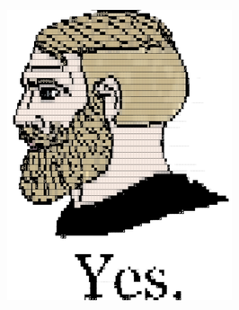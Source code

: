 <p align="center">
  <img src="https://github.com/Henrp/Henrp/blob/main/images/chad.png?raw=true">
</p>
